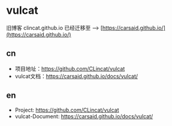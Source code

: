 # vulcat

旧博客 clincat.github.io 已经迁移至 --> [https://carsaid.github.io/](https://carsaid.github.io/)

## cn
* 项目地址：<a href="https://github.com/CLincat/vulcat" target="_blank">https://github.com/CLincat/vulcat</a>
* vulcat文档：<a href="https://carsaid.github.io/docs/vulcat/">https://carsaid.github.io/docs/vulcat/</a>

## en
* Project: <a href="https://github.com/CLincat/vulcat" target="_blank">https://github.com/CLincat/vulcat</a>
* vulcat-Document: <a href="https://carsaid.github.io/docs/vulcat/">https://carsaid.github.io/docs/vulcat/</a>
